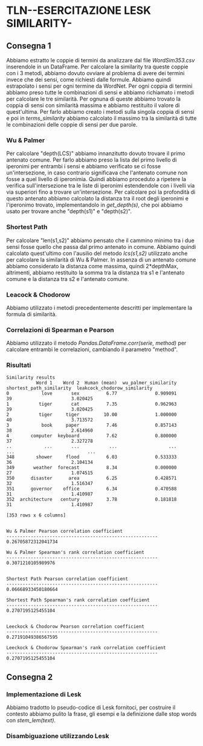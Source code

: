 # TLN--ESERCITAZIONE LESK SIMILARITY-

## Consegna 1

Abbiamo estratto le coppie di termini da analizzare dal file *WordSim353.csv* inserendole in un DataFrame.
Per calcolare la similarity tra queste coppie con i 3 metodi, abbiamo dovuto ovviare al problema di avere dei termini invece che dei sensi, come richiesti dalle formule. Abbiamo quindi estrapolato i sensi per ogni termine da WordNet. Per ogni coppia di termini abbiamo preso tutte le combinazioni di sensi e abbiamo richiamato i metodi per calcolare le tre similarità. Per ognuna di queste abbiamo trovato la coppia di sensi con similarità massima e abbiamo restituito il valore di quest'ultima.
Per farlo abbiamo creato i metodi sulla singola coppia di sensi e poi in *terms_similarity* abbiamo calcolato il massimo tra la similarità di tutte le combinazioni delle coppie di sensi per due parole.


### Wu & Palmer

Per calcolare "depth(LCS)" abbiamo innanzitutto dovuto trovare il primo antenato comune. Per farlo abbiamo preso la lista del primo livello di iperonimi per entrambi i sensi e abbiamo verificato se ci fosse un'intersezione, in caso contrario significava che l'antenato comune non fosse a quel livello di iperonimia. Quindi abbiamo proceduto a ripetere la verifica sull'intersezione tra le liste di iperonimi estendendole con i livelli via via superiori fino a trovare un'intersezione. Per calcolare poi la profondità di questo antenato abbiamo calcolato la distanza tra il root degli iperonimi e l'iperonimo trovato, implementandolo in *get_depth(s)*, che poi abbiamo usato per trovare anche "depth(s1)" e "depth(s2)".


### Shortest Path

Per calcolare "len(s1,s2)" abbiamo pensato che il cammino minimo tra i due sensi fosse quello che passa dal primo antenato in comune. Abbiamo quindi calcolato quest'ultimo con l'ausilio del metodo *lcs(s1,s2)* utilizzato anche per calcolare la similarità di Wu & Palmer. In assenza di un antenato comune abbiamo considerato la distanza come massima, quindi 2*depthMax, altrimenti, abbiamo restituito la somma tra la distanza tra s1 e l'antenato comune e la distanza tra s2 e l'antenato comune.

### Leacock & Chodorow

Abbiamo utilizzato i metodi precedentemente descritti per implementare la formula di similarità.

### Correlazioni di Spearman e Pearson

Abbiamo utilizzato il metodo *Pandas.DataFrame.corr(serie, method)* per calcolare entrambi le correlazioni, cambiando il parametro "method".

### Risultati

```
Similarity results
           Word 1    Word 2  Human (mean)  wu_palmer_similarity  shortest_path_similarity  leakcock_chodorow_similarity
0            love       sex          6.77              0.909091                        39                      3.020425
1           tiger       cat          7.35              0.962963                        39                      3.020425
2           tiger     tiger         10.00              1.000000                        40                      3.713572
3            book     paper          7.46              0.857143                        38                      2.614960
4        computer  keyboard          7.62              0.800000                        37                      2.327278
..            ...       ...           ...                   ...                       ...                           ...
348        shower     flood          6.03              0.533333                        36                      2.104134
349       weather  forecast          8.34              0.000000                        27                      1.074515
350      disaster      area          6.25              0.428571                        32                      1.516347
351      governor    office          6.34              0.470588                        31                      1.410987
352  architecture   century          3.78              0.181818                        31                      1.410987

[353 rows x 6 columns]


Wu & Palmer Pearson correlation coefficient
--------------------------------------------------------
0.26705872312041734

Wu & Palmer Spearman's rank correlation coefficient
--------------------------------------------------------
0.3071210105989976


Shortest Path Pearson correlation coefficient
--------------------------------------------------------
0.06668933450180664

Shortest Path Spearman's rank correlation coefficient
--------------------------------------------------------
0.2707195125455104


Leeckock & Chodorow Pearson correlation coefficient
--------------------------------------------------------
0.27191049386567595

Leeckock & Chodorow Spearman's rank correlation coefficient
--------------------------------------------------------
0.2707195125455104
```


## Consegna 2

### Implementazione di Lesk 

Abbiamo tradotto lo pseudo-codice di Lesk fornitoci, per costruire il contesto abbiamo pulito la frase, gli esempi e la definizione dalle stop words con *stem_lem(text)*.

### Disambiguazione utilizzando Lesk

